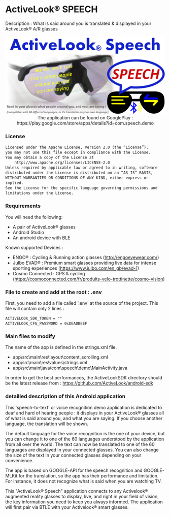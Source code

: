 # ActiveLook® SPEECH

Description : What is said around you is translated & displayed in your ActiveLook® A/R glasses

<p align="center"> <img src="./ActiveLook_Speech2_1024.PNG"/ </p>
The application can be found on GooglePlay :
    https://play.google.com/store/apps/details?id=com.speech.demo 

    
### License

```
Licensed under the Apache License, Version 2.0 (the “License”);
you may not use this file except in compliance with the License.
You may obtain a copy of the License at
    http://www.apache.org/licenses/LICENSE-2.0
Unless required by applicable law or agreed to in writing, software
distributed under the License is distributed on an “AS IS” BASIS,
WITHOUT WARRANTIES OR CONDITIONS OF ANY KIND, either express or implied.
See the License for the specific language governing permissions and
limitations under the License.
```

### Requirements

You will need the following:
- A pair of ActiveLook® glasses
- Android Studio
- An android device with BLE

Known supported Devices :
- ENGO® : Cycling & Running action glasses (http://engoeyewear.com/)
- Julbo EVAD® : Premium smart glasses providing live data for intense sporting experiences (https://www.julbo.com/en_gb/evad-1)
- Cosmo Connected : GPS & cycling (https://cosmoconnected.com/fr/produits-velo-trottinette/cosmo-vision)

### File to create and add at the root : .env

First, you need to add a file called '.env' at the source of the project. This file will contain only 2 lines :
```
ACTIVELOOK_SDK_TOKEN = ""
ACTIVELOOK_CFG_PASSWORD = 0xDEADBEEF
```

### Main files to modify

The name of the app is defined in the strings.xml file.

* app\src\main\res\layout\content_scrolling.xml
* app\src\main\res\values\strings.xml
* app\src\main\java\com\speech\demo\MainActivity.java

In order to get the best performances, the ActiveLookSDK directory should be the latest release from : https://github.com/ActiveLook/android-sdk

### detailled description of this Android application

This 'speech-to-text' or voice recognition demo application is dedicated to deaf and hard of hearing people : it displays in your ActiveLook® glasses all of what is said around you, and what you are saying. If you choose another language, the translation will be shown.

The default language for the voice recognition is the one of your device, but you can change it to one of the 60 languages understood by the application from all over the world.
The text can now be translated to one of the 60 languages are displayed in your connected glasses.
You can also change the size of the text in your connected glasses depending on your convenience.

The app is based on GOOGLE-API for the speech recognition and GOOGLE-MLKit for the translation, so the app has their performance and limitation. For instance, it does not recognize what is said when you are watching TV.

This "ActiveLook® Speech" application connects to any Activelook® augmented reality glasses to display, live, and right in your field of vision, the key information you need to keep you always informed. The application will first pair via BTLE with your Activelook® smart glasses.
